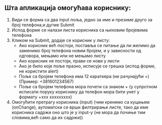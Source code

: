 ## Шта апликација омогућава кориснику:

1. Види се форма са два input поља, једно за име и презиме друго за број телефона,и дугме Submit
2. Испод форме се налази листа корисника са њиховим бројевима телефона
3. Кликом на Submit, додаје се корисник у листу:
    * Ако корисник већ постоји, поставља се питање да ли желимо да заменимо број телефона новим бројем, и у зависности од одговора, мењамо или не мењамо листу
    * Ако корисник не постоји, прави се нови у листи
    * Ако је било које поље празно, исписује се грешка (испод форме, не користити alert)
    * Поље са бројем телефона има 12 караткера (не рачунајући +) (Пример: +381601234567)
    * Поље са бројем телефона мора почети са знаком + (у супротном исписати поруку кориснику да телефон мора бити унет у формату +xxx xxxxxxxxx)
4. Омогућити претрагу корисника (input) (чим кренемо са куцањем (onChange), аутоматски се врши филтрирање листе, тако да име корисника садржи оно што је у input-у (не мора да почиње тим словима,већ само да их садржи))